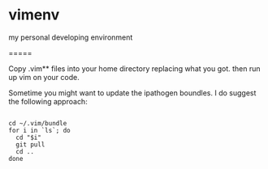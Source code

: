 vimenv
======

my personal developing environment


=====

Copy .vim** files into your home directory replacing what you got.
then run up vim on your code.

Sometime you might want to update the ipathogen boundles. I do suggest the following approach:

````

cd ~/.vim/bundle
for i in `ls`; do
  cd "$i"
  git pull
  cd ..
done

````
